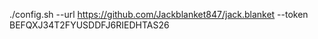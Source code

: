 ./config.sh --url https://github.com/Jackblanket847/jack.blanket --token BEFQXJ34T2FYUSDDFJ6RIEDHTAS26
